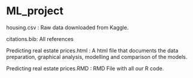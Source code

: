 # ML_project

housing.csv : Raw data downloaded from Kaggle.

citations.bib: All references 

Predicting real estate prices.html : A html file that documents the data preparation, graphical analysis,
modelling and comparison of the models. 

Predicting real estate prices.RMD : RMD File with all our R code.
